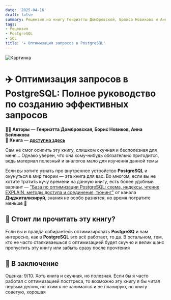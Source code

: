 ```yaml
---
date: '2025-04-16'
draft: false
summary: Рецензия на книгу Генриэтты Домбровской, Броиса Новикова и Анны Бейликовой — Оптимизация запросов в PostgreSQL:Полное руководство по созданию эффективных запросов
tags:
- Рецензия
- PostgreSQL
- SQL
title: '✈️ Оптимизация запросов в PostgreSQL'
---
```


![Картинка](http://localhost:1313/images/posts/image_120.jpg)

# ✈️ **Оптимизация запросов в PostgreSQL: Полное руководство по созданию эффективных запросов**

🧍‍♂️ **Авторы** — **Генриэтта Домбровская, Борис Новиков, Анна Бейликова** \
📕 **Книга** — [**доступна здесь**](https://t.me/c/2238954094/22)

Сам не смог осилить эту книгу, слишком скучная и бесполезная для меня... Однако уверен, что она кому-нибудь обязательно пригодится, ведь материал полезный и аналогов мало для изучения данной темы

Если вы хотите узнать про внутреннее устройство **PostgreSQL** и окунуться в мир теории — эта книга для вас. Во многом, если вы не хотите тратить кучу времени на данную книгу, есть более удобный вариант — ["База по оптимизации PostgreSQL: схема, индексы, чтение EXPLAIN, методы доступа и соединения, тюнинг"](https://t.me/t0digital/988) от канала **Диджитализируй**, знания не особо разнятся, но время потратите меньше 🙂

## 📘 **Стоит ли прочитать эту книгу?**
Если вы и правда собираетесь оптимизировать **PostgreSQ** и вам интересно, как в **PostgreSQL** это всё работает, то да. В остальном, тем, кто не часто сталкиваешься с оптимизацией будет скучно и велик шанс пропустить эту книгу или забыть сразу после прочтения

## 🤟 **В заключение**
Оценка: 9/10. Хоть книга и скучная, но полезная. Если бы я часто работал с оптимизацией постгреса, то возможно эту книгу я бы читал первым делом, но этим я не занимался и не планирую, но книгу советую, хорошая
